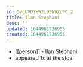 ```yaml
---
id: 5vgUVDiHW2i95W9Zp9C_2
title: Ilan Stephani
desc: ''
updated: 1644961726955
created: 1644961726955
---
```



- [[person]] - Ilan Stephani
- appeared 1x at the stoa
